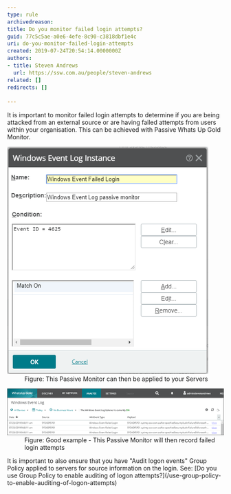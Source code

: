 ```yaml
---
type: rule
archivedreason: 
title: Do you monitor failed login attempts?
guid: 77c5c5ae-a0e6-4efe-8c90-c3818dbf1e4c
uri: do-you-monitor-failed-login-attempts
created: 2019-07-24T20:54:14.0000000Z
authors:
- title: Steven Andrews
  url: https://ssw.com.au/people/steven-andrews
related: []
redirects: []

---
```


It is important to monitor failed login attempts to determine if you are being attacked from an external source or are having failed attempts from users within your organisation. This can be achieved with Passive Whats Up Gold Monitor.

<!--endintro-->
<dl class="image"><dt><img src="failed-login-whatsup-gold-1.png" alt="failed-login-whatsup-gold-1.png"></dt><dd>Figure: This Passive Monitor can then be applied to your Servers</dd></dl><dl class="image"><dt><img src="failed-login-whatsup-gold-2.png" alt="failed-login-whatsup-gold-2.png"></dt><dd>Figure: Good example - This Passive Monitor will then record failed login attempts</dd></dl>It is important to also ensure that you have "Audit logon events" Group Policy applied to servers for source information on the login. 
See:     [Do you use Group Policy to enable auditing of logon attempts?](/use-group-policy-to-enable-auditing-of-logon-attempts)
